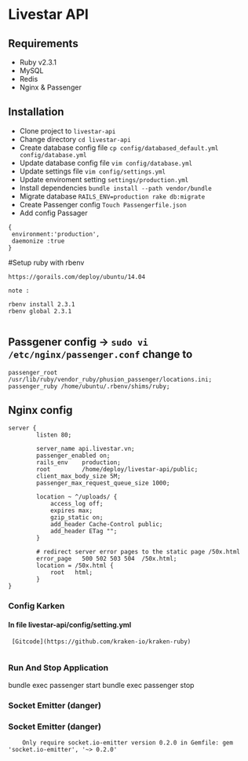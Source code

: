 # Livestar API

## Requirements
- Ruby v2.3.1
- MySQL
- Redis
- Nginx & Passenger

## Installation
- Clone project to `livestar-api`
- Change directory `cd livestar-api`
- Create database config file `cp config/databased_default.yml config/database.yml`
- Update database config file `vim config/database.yml`
- Update settings file `vim config/settings.yml`
- Update enviroment setting `settings/production.yml`
- Install dependencies `bundle install --path vendor/bundle`
- Migrate database `RAILS_ENV=production rake db:migrate`
- Create Passenger config  `Touch Passengerfile.json`
- Add config Passager 
```
{
 environment:'production',
 daemonize :true
}
```
#Setup ruby with rbenv
```
https://gorails.com/deploy/ubuntu/14.04

note : 

rbenv install 2.3.1
rbenv global 2.3.1


```

## Passgener config -> `sudo vi /etc/nginx/passenger.conf` change to
```
passenger_root /usr/lib/ruby/vendor_ruby/phusion_passenger/locations.ini;
passenger_ruby /home/ubuntu/.rbenv/shims/ruby;
```

## Nginx config
```
server {
        listen 80;

        server_name api.livestar.vn;
        passenger_enabled on;
        rails_env    production;
        root         /home/deploy/livestar-api/public;
        client_max_body_size 5M;
        passenger_max_request_queue_size 1000;

        location ~ ^/uploads/ {
            access_log off;
            expires max;
            gzip_static on;
            add_header Cache-Control public;
            add_header ETag "";
        }

        # redirect server error pages to the static page /50x.html
        error_page   500 502 503 504  /50x.html;
        location = /50x.html {
            root   html;
        }
}

```

### Config Karken 

#### In file livestar-api/config/setting.yml
```
 [Gitcode](https://github.com/kraken-io/kraken-ruby)


```

### Run And Stop Application 
bundle exec passenger start
bundle exec passenger stop



### Socket Emitter (danger)
### Socket Emitter (danger)
```
	Only require socket.io-emitter version 0.2.0 in Gemfile: gem 'socket.io-emitter', '~> 0.2.0'


```